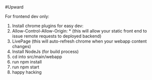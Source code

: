 #Upward

For frontend dev only:

1. Install chrome plugins for easy dev: 
2. Allow-Control-Allow-Origin: * (this will allow your static front end to issue remote requests to deployed backend)
3. LivePage (this will auto-refresh chrome when your webapp content changes)
2. Install NodeJs (for build process)
3. cd into src/main/webapp
4. run npm install
5. run npm start
6. happy hacking
